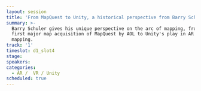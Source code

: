 ```yaml
---
layout: session
title: 'From MapQuest to Unity, a historical perspective from Barry Schuler'
summary: >-
  Barry Schuler gives his unique perspective on the arc of mapping, from the
  first major map acquisition of MapQuest by AOL to Unity's play in AR based
  mapping.
track: '1'
timeslot: d1_slot4
stage:
speakers:
categories:
  - AR /  VR / Unity
scheduled: true
---
```


